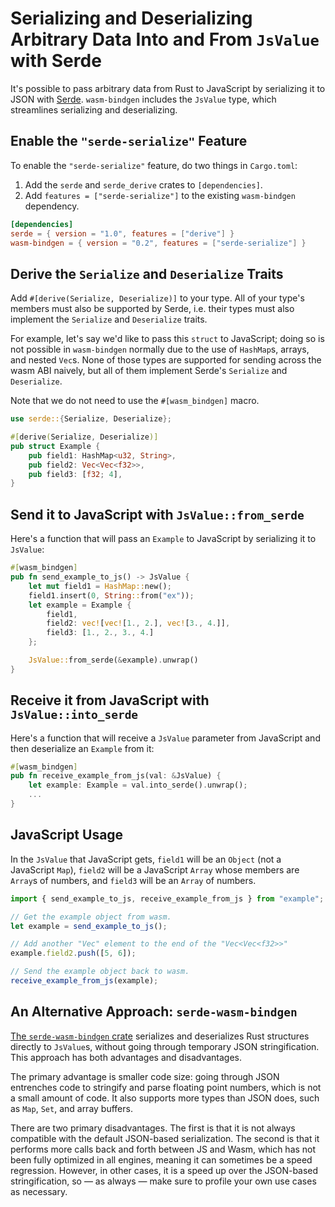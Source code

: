 # Serializing and Deserializing Arbitrary Data Into and From `JsValue` with Serde

It's possible to pass arbitrary data from Rust to JavaScript by serializing it
to JSON with [Serde](https://github.com/serde-rs/serde). `wasm-bindgen` includes
the `JsValue` type, which streamlines serializing and deserializing.

## Enable the `"serde-serialize"` Feature

To enable the `"serde-serialize"` feature, do two things in `Cargo.toml`:

1. Add the `serde` and `serde_derive` crates to `[dependencies]`.
2. Add `features = ["serde-serialize"]` to the existing `wasm-bindgen`
   dependency.

```toml
[dependencies]
serde = { version = "1.0", features = ["derive"] }
wasm-bindgen = { version = "0.2", features = ["serde-serialize"] }
```

## Derive the `Serialize` and `Deserialize` Traits

Add `#[derive(Serialize, Deserialize)]` to your type. All of your type's
members must also be supported by Serde, i.e. their types must also implement
the `Serialize` and `Deserialize` traits.

For example, let's say we'd like to pass this `struct` to JavaScript; doing so
is not possible in `wasm-bindgen` normally due to the use of `HashMap`s, arrays,
and nested `Vec`s. None of those types are supported for sending across the wasm
ABI naively, but all of them implement Serde's `Serialize` and `Deserialize`.

Note that we do not need to use the `#[wasm_bindgen]` macro.

```rust
use serde::{Serialize, Deserialize};

#[derive(Serialize, Deserialize)]
pub struct Example {
    pub field1: HashMap<u32, String>,
    pub field2: Vec<Vec<f32>>,
    pub field3: [f32; 4],
}
```

## Send it to JavaScript with `JsValue::from_serde`

Here's a function that will pass an `Example` to JavaScript by serializing it to
`JsValue`:

```rust
#[wasm_bindgen]
pub fn send_example_to_js() -> JsValue {
    let mut field1 = HashMap::new();
    field1.insert(0, String::from("ex"));
    let example = Example {
        field1,
        field2: vec![vec![1., 2.], vec![3., 4.]],
        field3: [1., 2., 3., 4.]
    };

    JsValue::from_serde(&example).unwrap()
}
```

## Receive it from JavaScript with `JsValue::into_serde`

Here's a function that will receive a `JsValue` parameter from JavaScript and
then deserialize an `Example` from it:

```rust
#[wasm_bindgen]
pub fn receive_example_from_js(val: &JsValue) {
    let example: Example = val.into_serde().unwrap();
    ...
}
```

## JavaScript Usage

In the `JsValue` that JavaScript gets, `field1` will be an `Object` (not a
JavaScript `Map`), `field2` will be a JavaScript `Array` whose members are
`Array`s of numbers, and `field3` will be an `Array` of numbers.

```js
import { send_example_to_js, receive_example_from_js } from "example";

// Get the example object from wasm.
let example = send_example_to_js();

// Add another "Vec" element to the end of the "Vec<Vec<f32>>"
example.field2.push([5, 6]);

// Send the example object back to wasm.
receive_example_from_js(example);
```

## An Alternative Approach: `serde-wasm-bindgen`

[The `serde-wasm-bindgen`
crate](https://github.com/cloudflare/serde-wasm-bindgen) serializes and
deserializes Rust structures directly to `JsValue`s, without going through
temporary JSON stringification. This approach has both advantages and
disadvantages.

The primary advantage is smaller code size: going through JSON entrenches code
to stringify and parse floating point numbers, which is not a small amount of
code. It also supports more types than JSON does, such as `Map`, `Set`, and
array buffers.

There are two primary disadvantages. The first is that it is not always
compatible with the default JSON-based serialization. The second is that it
performs more calls back and forth between JS and Wasm, which has not been fully
optimized in all engines, meaning it can sometimes be a speed
regression. However, in other cases, it is a speed up over the JSON-based
stringification, so &mdash; as always &mdash; make sure to profile your own use
cases as necessary.

